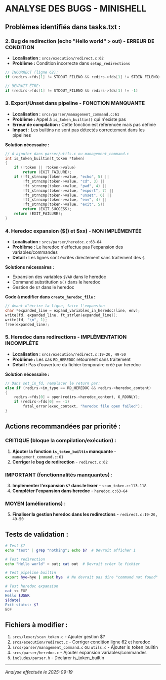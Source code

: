 # ANALYSE DES BUGS - MINISHELL

## **Problèmes identifiés dans tasks.txt :**

### **2. Bug de redirection (echo "Hello world" > out) - ERREUR DE CONDITION**
- **Localisation :** `srcs/execution/redirect.c:62`
- **Problème :** Condition incorrecte dans `setup_redirections`
```c
// INCORRECT (ligne 62):
if (redirs->fds[1] != STDOUT_FILENO && redirs->fds[1] != STDIN_FILENO)

// DEVRAIT ÊTRE:
if (redirs->fds[1] != STDOUT_FILENO && redirs->fds[1] != -1)
```

### **3. Export/Unset dans pipeline - FONCTION MANQUANTE**
- **Localisation :** `srcs/parser/management_command.c:61`
- **Problème :** Appel à `is_token_builtin()` qui n'existe pas
- **Erreur de compilation :** Cette fonction est référencée mais pas définie
- **Impact :** Les builtins ne sont pas détectés correctement dans les pipelines

**Solution nécessaire :**
```c
// À ajouter dans parser/utils.c ou management_command.c
int is_token_builtin(t_token *token)
{
    if (!token || !token->value)
        return (EXIT_FAILURE);
    if (!ft_strncmp(token->value, "echo", 5) ||
        !ft_strncmp(token->value, "cd", 3) ||
        !ft_strncmp(token->value, "pwd", 4) ||
        !ft_strncmp(token->value, "export", 7) ||
        !ft_strncmp(token->value, "unset", 6) ||
        !ft_strncmp(token->value, "env", 4) ||
        !ft_strncmp(token->value, "exit", 5))
        return (EXIT_SUCCESS);
    return (EXIT_FAILURE);
}
```

### **4. Heredoc expansion ($() et $xx) - NON IMPLÉMENTÉE**
- **Localisation :** `srcs/parser/heredoc.c:63-64`
- **Problème :** Le heredoc n'effectue pas l'expansion des variables/commandes
- **Détail :** Les lignes sont écrites directement sans traitement des `$`

**Solutions nécessaires :**
- Expansion des variables `$VAR` dans le heredoc
- Command substitution `$()` dans le heredoc
- Gestion de `$?` dans le heredoc

**Code à modifier dans `create_heredoc_file` :**
```c
// Avant d'écrire la ligne, faire l'expansion
char *expanded_line = expand_variables_in_heredoc(line, env);
write(fd, expanded_line, ft_strlen(expanded_line));
write(fd, "\n", 1);
free(expanded_line);
```

### **5. Heredoc dans redirections - IMPLÉMENTATION INCOMPLÈTE**
- **Localisation :** `srcs/execution/redirect.c:19-20, 49-50`
- **Problème :** Les cas `RD_HEREDOC` retournent sans traitement
- **Détail :** Pas d'ouverture du fichier temporaire créé par heredoc

**Solution nécessaire :**
```c
// Dans set_in_fd, remplacer le return par:
else if (redirs->in_type == RD_HEREDOC && redirs->heredoc_content)
{
    redirs->fds[0] = open(redirs->heredoc_content, O_RDONLY);
    if (redirs->fds[0] == -1)
        fatal_error(exec_context, "heredoc file open failed");
}
```

## **Actions recommandées par priorité :**

### **CRITIQUE (bloque la compilation/exécution) :**
1. **Ajouter la fonction `is_token_builtin` manquante** - `management_command.c:61`
2. **Corriger le bug de redirection** - `redirect.c:62`

### **IMPORTANT (fonctionnalités manquantes) :**
3. **Implémenter l'expansion `$?` dans le lexer** - `scan_token.c:113-118`
4. **Compléter l'expansion dans heredoc** - `heredoc.c:63-64`

### **MOYEN (améliorations) :**
5. **Finaliser la gestion heredoc dans les redirections** - `redirect.c:19-20, 49-50`

## **Tests de validation :**

```bash
# Test $?
echo "test" | grep "nothing"; echo $?  # Devrait afficher 1

# Test redirection
echo "Hello world" > out; cat out  # Devrait créer le fichier

# Test pipeline builtin
export hye=hye | unset hye  # Ne devrait pas dire "command not found"

# Test heredoc expansion
cat << EOF
Hello $USER
$(date)
Exit status: $?
EOF
```

## **Fichiers à modifier :**

1. `srcs/lexer/scan_token.c` - Ajouter gestion $?
2. `srcs/execution/redirect.c` - Corriger condition ligne 62 et heredoc
3. `srcs/parser/management_command.c` ou `utils.c` - Ajouter is_token_builtin
4. `srcs/parser/heredoc.c` - Ajouter expansion variables/commandes
5. `includes/parser.h` - Déclarer is_token_builtin

---

*Analyse effectuée le 2025-09-19*
